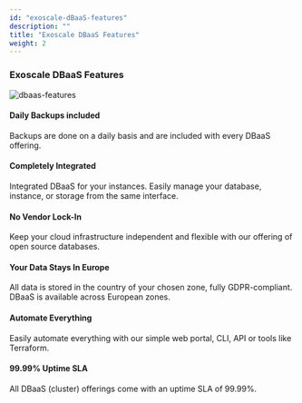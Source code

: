 ```yaml
---
id: "exoscale-dBaaS-features"
description: ""
title: "Exoscale DBaaS Features"
weight: 2
---
```


### **Exoscale DBaaS Features**

![dbaas-features](dbaas-features.png) 

#### **Daily Backups included**

Backups are done on a daily basis and are included with every DBaaS offering.

#### **Completely Integrated**

Integrated DBaaS for your instances. Easily manage your database, instance, or storage from the same interface.

#### **No Vendor Lock-In**

Keep your cloud infrastructure independent and flexible with our offering of open source databases.

#### **Your Data Stays In Europe**

All data is stored in the country of your chosen zone, fully GDPR-compliant. DBaaS is available across European zones.

#### **Automate Everything**

Easily automate everything with our simple web portal, CLI, API or tools like Terraform.

#### **99.99% Uptime SLA**

All DBaaS (cluster) offerings come with an uptime SLA of 99.99%.